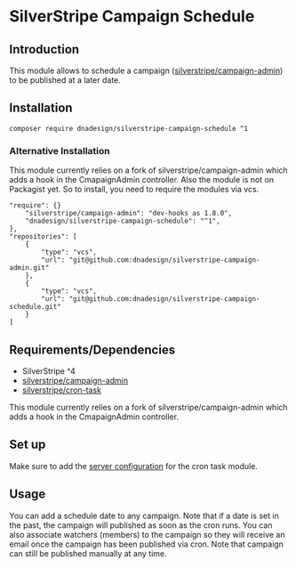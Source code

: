 # SilverStripe Campaign Schedule

## Introduction

This module allows to schedule a campaign ([silverstripe/campaign-admin](https://github.com/silverstripe/silverstripe-campaign-admin)) to be published at a later date.

## Installation

```
composer require dnadesign/silverstripe-campaign-schedule ^1
```

### Alternative Installation
This module currently relies on a fork of silverstripe/campaign-admin which adds a hook in the CmapaignAdmin controller.
Also the module is not on Packagist yet.
So to install, you need to require the modules via vcs.

```
"require": {}
    "silverstripe/campaign-admin": "dev-hooks as 1.8.0",
    "dnadesign/silverstripe-campaign-schedule": "^1",
},
"repositories": [
    {
        "type": "vcs",
        "url": "git@github.com:dnadesign/silverstripe-campaign-admin.git"
    },
    {
        "type": "vcs",
        "url": "git@github.com:dnadesign/silverstripe-campaign-schedule.git"
    }
]

```

## Requirements/Dependencies
- SilverStripe ^4
- [silverstripe/campaign-admin](https://github.com/silverstripe/silverstripe-campaign-admin)
- [silverstripe/cron-task](https://github.com/silverstripe/silverstripe-crontask)

This module currently relies on a fork of silverstripe/campaign-admin which adds a hook in the CmapaignAdmin controller.

## Set up
Make sure to add the [server configuration](https://github.com/silverstripe/silverstripe-crontask#server-configuration) for the cron task module.

## Usage
You can add a schedule date to any campaign. Note that if a date is set in the past, the campaign will published as soon as the cron runs.
You can also associate watchers (members) to the campaign so they will receive an email once the campaign has been published via cron.
Note that campaign can still be published manually at any time.

##